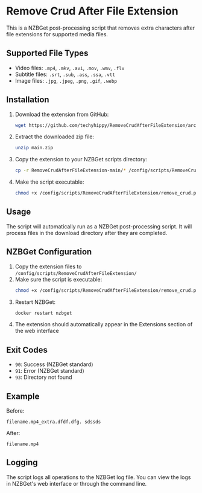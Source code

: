 # Remove Crud After File Extension

This is a NZBGet post-processing script that removes extra characters after file extensions for supported media files.

## Supported File Types

- Video files: `.mp4`, `.mkv`, `.avi`, `.mov`, `.wmv`, `.flv`
- Subtitle files: `.srt`, `.sub`, `.ass`, `.ssa`, `.vtt`
- Image files: `.jpg`, `.jpeg`, `.png`, `.gif`, `.webp`

## Installation

1. Download the extension from GitHub:
   ```bash
   wget https://github.com/techyhippy/RemoveCrudAfterFileExtension/archive/refs/heads/main.zip
   ```

2. Extract the downloaded zip file:
   ```bash
   unzip main.zip
   ```

3. Copy the extension to your NZBGet scripts directory:
   ```bash
   cp -r RemoveCrudAfterFileExtension-main/* /config/scripts/RemoveCrudAfterFileExtension/
   ```

4. Make the script executable:
   ```bash
   chmod +x /config/scripts/RemoveCrudAfterFileExtension/remove_crud.py
   ```

## Usage

The script will automatically run as a NZBGet post-processing script. It will process files in the download directory after they are completed.

## NZBGet Configuration

1. Copy the extension files to `/config/scripts/RemoveCrudAfterFileExtension/`
2. Make sure the script is executable:
   ```bash
   chmod +x /config/scripts/RemoveCrudAfterFileExtension/remove_crud.py
   ```
3. Restart NZBGet:
   ```bash
   docker restart nzbget
   ```
4. The extension should automatically appear in the Extensions section of the web interface

## Exit Codes

- `90`: Success (NZBGet standard)
- `91`: Error (NZBGet standard)
- `93`: Directory not found

## Example

Before:
```
filename.mp4_extra.dfdf.dfg. sdssds
```

After:
```
filename.mp4
```

## Logging

The script logs all operations to the NZBGet log file. You can view the logs in NZBGet's web interface or through the command line.
